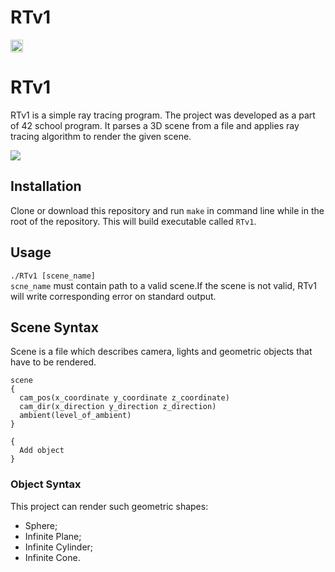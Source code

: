 RTv1
=====================
<img src="https://github.com/Slava203/school_21/tree/master/RTv1/image/SDL_Logo.png" height="20" align="top"/>

# RTv1
RTv1 is a simple ray tracing program. The project was developed as a part of 42 school program.
It parses a 3D scene from a file and applies ray tracing algorithm to render the given scene.  

<img src="https://github.com/Slava203/school_21/tree/master/RTv1/image/Demo1.png">

## Installation
Clone or download this repository and run `make` in command line while in the root of the repository. This will build executable called `RTv1`. 

## Usage
`./RTv1 [scene_name]`  
`scne_name` must contain path to a valid scene.If the scene is not valid, RTv1 will write corresponding error on standard output.

## Scene Syntax
Scene is a file which describes camera, lights and geometric objects that have to be rendered.
```
scene
{
  cam_pos(x_coordinate y_coordinate z_coordinate)
  cam_dir(x_direction y_direction z_direction)
  ambient(level_of_ambient)
}

{
  Add object
}
```
### Object Syntax

This project can render such geometric shapes:  
- Sphere;
- Infinite Plane;
- Infinite Cylinder;
- Infinite Cone. 
```

```
